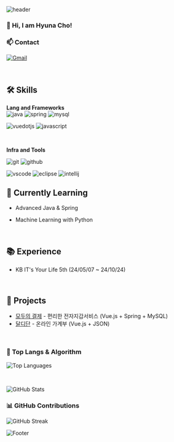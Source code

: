 <!-- Header -->
![header](https://capsule-render.vercel.app/api?type=wave&color=auto&height=300&section=header&text=hyunaday's%20Github&fontSize=40)


<!-- 방문자 수 카운터 -->
<!-- [![Hits](https://hits.seeyoufarm.com/api/count/incr/badge.svg?url=https%3A%2F%2Fgithub.com%2Fsubin4420&count_bg=%2379C83D&title_bg=%23555555&icon=&icon_color=%23E7E7E7&title=hits&edge_flat=false)](https://hits.seeyoufarm.com) -->

### 👋 Hi, I am Hyuna Cho!

### 📫 Contact
[![Gmail](https://img.shields.io/badge/Gmail-EA4335.svg?&style=for-the-badge&logo=gmail&logoColor=white)](mailto:hyuna88070@gmail.com)
<!--
[![LinkedIn](https://img.shields.io/badge/LinkedIn-0A66C2.svg?&style=for-the-badge&logo=linkedin&logoColor=white)](https://linkedin.com/in/your_linkedin) -->

<br>

## 🛠️ Skills
**Lang and Frameworks**  
![java](https://img.shields.io/badge/java-ffffff.svg?&style=for-the-badge&logo=openjdk&logoColor=black)
![spring](https://img.shields.io/badge/spring-6DB33F.svg?&style=for-the-badge&logo=spring&logoColor=white)
![mysql](https://img.shields.io/badge/mysql-4479A1.svg?&style=for-the-badge&logo=mysql&logoColor=white)
<!-- ![python](https://img.shields.io/badge/python-3776AB.svg?&style=for-the-badge&logo=python&logoColor=white)<br> -->
![vuedotjs](https://img.shields.io/badge/vue.js-4FC08D.svg?&style=for-the-badge&logo=vuedotjs&logoColor=white)
![javascript](https://img.shields.io/badge/javascript-F7DF1E.svg?&style=for-the-badge&logo=javascript&logoColor=white)

<br>

**Infra and Tools**  
<!-- ![linux](https://img.shields.io/badge/linux-FCC624.svg?&style=for-the-badge&logo=linux&logoColor=white) -->
![git](https://img.shields.io/badge/git-F05032.svg?&style=for-the-badge&logo=git&logoColor=white)
![github](https://img.shields.io/badge/github-181717.svg?&style=for-the-badge&logo=github&logoColor=white)
<!-- ![aws](https://img.shields.io/badge/aws-232F3E.svg?&style=for-the-badge&logo=amazonaws&logoColor=white)
![colab](https://img.shields.io/badge/colab-F9AB00.svg?&style=for-the-badge&logo=googlecolab&logoColor=white)<br> -->
![vscode](https://img.shields.io/badge/vscode-007ACC.svg?&style=for-the-badge&logo=visualstudiocode&logoColor=white)
![eclipse](https://img.shields.io/badge/eclipse-2C2255.svg?&style=for-the-badge&logo=eclipseide&logoColor=white)
![intellij](https://img.shields.io/badge/intellij-000000.svg?&style=for-the-badge&logo=intellijidea&logoColor=white)
<br>

## 🌱 Currently Learning
- Advanced Java & Spring
<!-- - Cloud Architecture with AWS -->
- Machine Learning with Python 
<br>

## 📚 Experience
- KB IT's Your Life 5th (24/05/07 ~ 24/10/24)
<br>

## 🔗 Projects
- [모두의 결제](https://github.com/hyunaday/front) - 편리한 전자지갑서비스 (Vue.js + Spring + MySQL)
- [달디단](https://github.com/hyunaday/GROUP-PROJECT) - 온라인 가계부 (Vue.js + JSON)

<br>


### 🚌 Top Langs & Algorithm
![Top Languages](https://github-readme-stats.vercel.app/api/top-langs/?username=hyunaday&layout=compact&theme=radical)

<br>

![GitHub Stats](https://github-readme-stats.vercel.app/api?username=hyunaday&show_icons=true&theme=radical)

### 📊 GitHub Contributions
![GitHub Streak](https://github-readme-streak-stats.herokuapp.com/?user=hyunaday&theme=radical)

<!-- Footer -->
![Footer](https://capsule-render.vercel.app/api?type=waving&section=footer&height=150&color=gradient)

